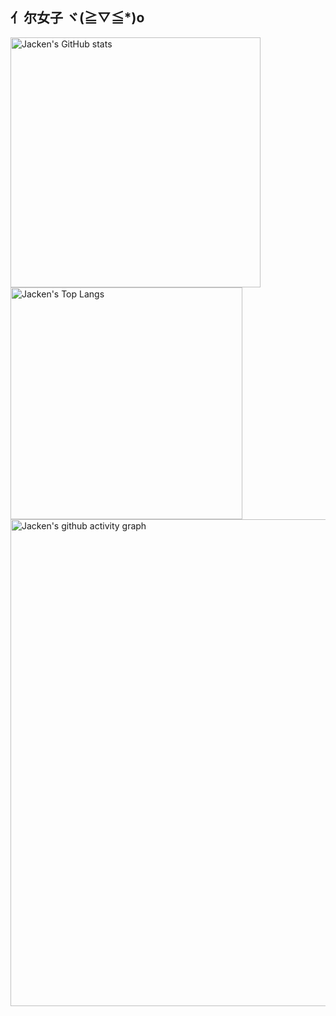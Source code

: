 ## 亻尔女子 ヾ(≧▽≦*)o

<div>
  <img alt="Jacken's GitHub stats" src="https://github-readme-stats.vercel.app/api?username=JackHaozhu&theme=react" width="400">
  <img alt="Jacken's Top Langs" src="https://github-readme-stats.vercel.app/api/top-langs/?username=JackHaozhu&layout=compact&theme=react" width="371">
</div>
<div>
  <img alt="Jacken's github activity graph" src="https://github-readme-activity-graph.vercel.app/graph?username=JackHaozhu&theme=react" width="779">
</div>
